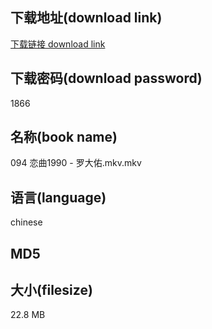 ## 下载地址(download link)
[下载链接 download link](https://voluble-croquembouche-d321dc.netlify.app/?s=094+%E6%81%8B%E6%9B%B21990+-+%E7%BD%97%E5%A4%A7%E4%BD%91.mkv)

## 下载密码(download password)
1866

## 名称(book name)
094 恋曲1990 - 罗大佑.mkv.mkv

## 语言(language)
chinese

## MD5


## 大小(filesize)
22.8 MB
